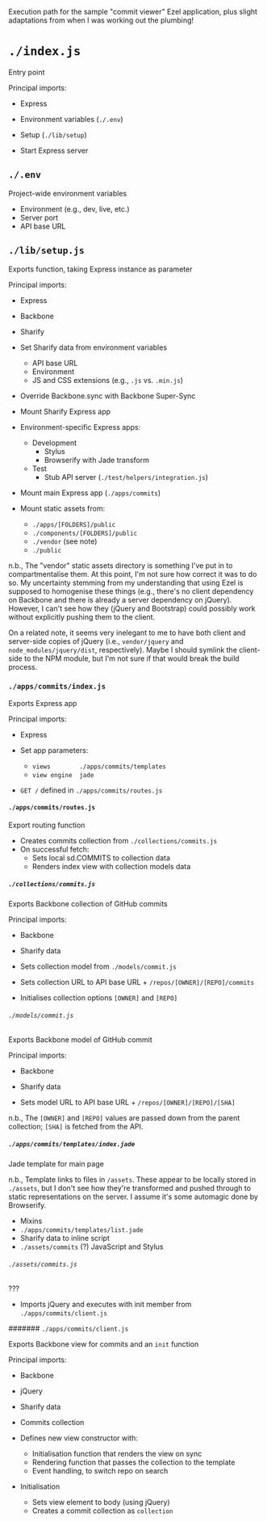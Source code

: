 Execution path for the sample "commit viewer" Ezel application, plus
slight adaptations from when I was working out the plumbing!

# `./index.js`

Entry point

Principal imports:
* Express

* Environment variables (`./.env`)
* Setup (`./lib/setup`)
* Start Express server

## `./.env`

Project-wide environment variables

* Environment (e.g., dev, live, etc.)
* Server port
* API base URL

## `./lib/setup.js`

Exports function, taking Express instance as parameter

Principal imports:
* Express
* Backbone
* Sharify

* Set Sharify data from environment variables
  * API base URL
  * Environment
  * JS and CSS extensions (e.g., `.js` vs. `.min.js`)
* Override Backbone.sync with Backbone Super-Sync
* Mount Sharify Express app
* Environment-specific Express apps:
  * Development
    * Stylus
    * Browserify with Jade transform
  * Test
    * Stub API server (`./test/helpers/integration.js`)
* Mount main Express app (`./apps/commits`)
* Mount static assets from:
  * `./apps/[FOLDERS]/public`
  * `./components/[FOLDERS]/public`
  * `./vendor` (see note)
  * `./public`

n.b., The "vendor" static assets directory is something I've put in to
compartmentalise them. At this point, I'm not sure how correct it was to
do so. My uncertainty stemming from my understanding that using Ezel is
supposed to homogenise these things (e.g., there's no client dependency
on Backbone and there is already a server dependency on jQuery).
However, I can't see how they (jQuery and Bootstrap) could possibly work
without explicitly pushing them to the client.

On a related note, it seems very inelegant to me to have both client and
server-side copies of jQuery (i.e., `vendor/jquery` and
`node_modules/jquery/dist`, respectively). Maybe I should symlink the
client-side to the NPM module, but I'm not sure if that would break the
build process.

### `./apps/commits/index.js`

Exports Express app

Principal imports:
* Express

* Set app parameters:
  * `views        ./apps/commits/templates`
  * `view engine  jade`
* `GET /` defined in `./apps/commits/routes.js`

#### `./apps/commits/routes.js`

Export routing function

* Creates commits collection from `./collections/commits.js`
* On successful fetch:
  * Sets local sd.COMMITS to collection data
  * Renders index view with collection models data

##### `./collections/commits.js`

Exports Backbone collection of GitHub commits

Principal imports:
* Backbone
* Sharify data

* Sets collection model from `./models/commit.js`
* Sets collection URL to API base URL + `/repos/[OWNER]/[REPO]/commits`
* Initialises collection options `[OWNER]` and `[REPO]`

###### `./models/commit.js`

Exports Backbone model of GitHub commit

Principal imports:
* Backbone
* Sharify data

* Sets model URL to API base URL + `/repos/[OWNER]/[REPO]/[SHA]`

n.b., The `[OWNER]` and `[REPO]` values are passed down from the parent
collection; `[SHA]` is fetched from the API.

##### `./apps/commits/templates/index.jade`

Jade template for main page

n.b., Template links to files in `/assets`. These appear to be locally
stored in `./assets`, but I don't see how they're transformed and pushed
through to static representations on the server. I assume it's some
automagic done by Browserify.

* Mixins
* `./apps/commits/templates/list.jade`
* Sharify data to inline script
* `./assets/commits` (?) JavaScript and Stylus

###### `./assets/commits.js`

???

* Imports jQuery and executes with init member from
  `./apps/commits/client.js`

####### `./apps/commits/client.js`

Exports Backbone view for commits and an `init` function

Principal imports:
* Backbone
* jQuery
* Sharify data
* Commits collection

* Defines new view constructor with:
  * Initialisation function that renders the view on sync
  * Rendering function that passes the collection to the template
  * Event handling, to switch repo on search
* Initialisation
  * Sets view element to body (using jQuery)
  * Creates a commit collection as `collection`
